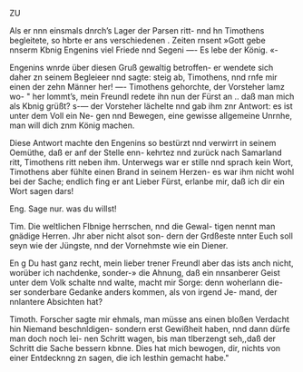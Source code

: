 ZU

Als er nnn einsmals dnrch’s Lager der Parsen ritt- nnd
hn Timothens begleitete, so hbrte er ans verschiedenen .
Zeiten rnsent »Gott gebe nnserm Kbnig Engenins viel
Friede nnd Segeni —- Es lebe der König. «-

Engenins wnrde über diesen Gruß gewaltig betroffen-
er wendete sich daher zn seinem Begleieer nnd sagte: steig
ab, Timothens, nnd rnfe mir einen der zehn Männer
her! —- Timothens gehorchte, der Vorsteher lamz wo- "
her lommt’s, mein Freundl redete ihn nun der Fürst an ..
daß man mich als Kbnig grüßt? s-— der Vorsteher lächelte
nnd gab ihm znr Antwort: es ist unter dem Voll ein Ne-
gen nnd Bewegen, eine gewisse allgemeine Unrnhe, man
will dich znm König machen.

Diese Antwort machte den Engenins so bestürzt nnd
verwirrt in seinem Oemüthe, daß er anf der Stelle enn-
kehrtez nnd zurück nach Samarland ritt, Timothens ritt
neben ihm. Unterwegs war er stille nnd sprach kein Wort,
Timothens aber fühlte einen Brand in seinem Herzen-
es war ihm nicht wohl bei der Sache; endlich fing er ant
Lieber Fürst, erlanbe mir, daß ich dir ein Wort sagen dars!

Eng. Sage nur. was du willst!

Tim. Die weltlichen Flbnige herrschen, nnd die Gewal-
tigen nennt man gnädige Herren. Jhr aber nicht alsot son-
dern der Grdßeste nnter Euch soll seyn wie der Jüngste, nnd
der Vornehmste wie ein Diener.

En g Du hast ganz recht, mein lieber trener Freundl
aber das ists anch nicht, worüber ich nachdenke, sonder-»
die Ahnung, daß ein nnsanberer Geist unter dem Volk
schalte nnd walte, macht mir Sorge: denn woherlann die-
ser sonderbare Gedanke anders kommen, als von irgend Je-
mand, der nnlantere Absichten hat?

Timoth. Forscher sagte mir ehmals, man müsse ans
einen bloßen Verdacht hin Niemand beschnldigen- sondern
erst Gewißheit haben, nnd dann dürfe man doch noch lei-
nen Schritt wagen, bis man tlberzengt seh,,daß der Schritt
die Sache bessern kbnne. Dies hat mich bewogen, dir, nichts
von einer Entdecknng zn sagen, die ich lesthin gemacht habe."

